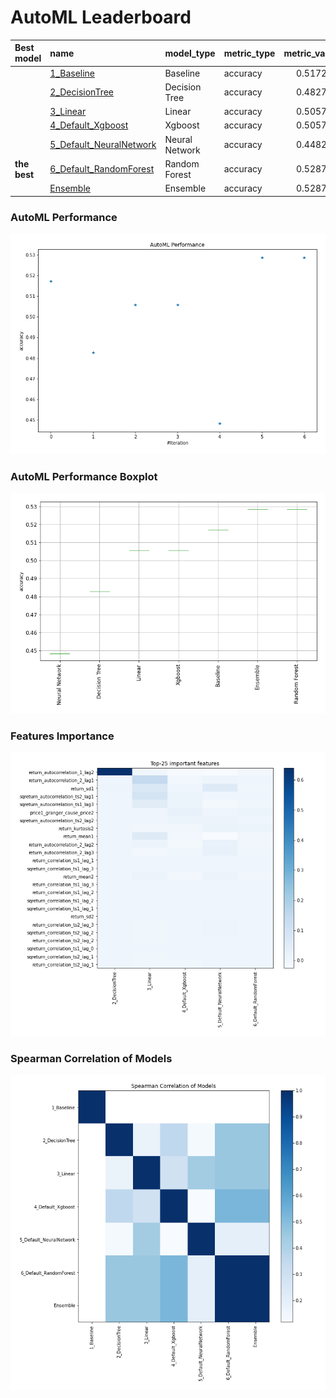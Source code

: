 # AutoML Leaderboard

| Best model   | name                                                         | model_type     | metric_type   |   metric_value |   train_time |
|:-------------|:-------------------------------------------------------------|:---------------|:--------------|---------------:|-------------:|
|              | [1_Baseline](1_Baseline/README.md)                           | Baseline       | accuracy      |       0.517241 |         4.79 |
|              | [2_DecisionTree](2_DecisionTree/README.md)                   | Decision Tree  | accuracy      |       0.482759 |         6.78 |
|              | [3_Linear](3_Linear/README.md)                               | Linear         | accuracy      |       0.505747 |         8.22 |
|              | [4_Default_Xgboost](4_Default_Xgboost/README.md)             | Xgboost        | accuracy      |       0.505747 |         9.44 |
|              | [5_Default_NeuralNetwork](5_Default_NeuralNetwork/README.md) | Neural Network | accuracy      |       0.448276 |         5.89 |
| **the best** | [6_Default_RandomForest](6_Default_RandomForest/README.md)   | Random Forest  | accuracy      |       0.528736 |        10.86 |
|              | [Ensemble](Ensemble/README.md)                               | Ensemble       | accuracy      |       0.528736 |         0.45 |

### AutoML Performance
![AutoML Performance](ldb_performance.png)

### AutoML Performance Boxplot
![AutoML Performance Boxplot](ldb_performance_boxplot.png)

### Features Importance
![features importance across models](features_heatmap.png)



### Spearman Correlation of Models
![models spearman correlation](correlation_heatmap.png)

